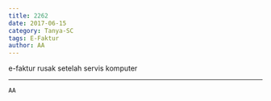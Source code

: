 ```yaml
---
title: 2262
date: 2017-06-15
category: Tanya-SC
tags: E-Faktur
author: AA
---
```


e-faktur rusak setelah servis komputer

---



`AA`
